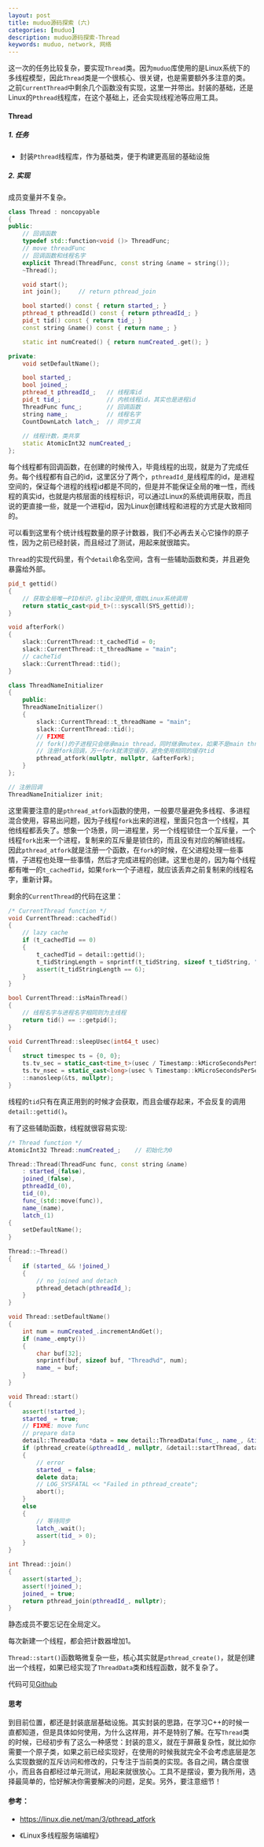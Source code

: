```yaml
---
layout: post
title: muduo源码探索 (六)
categories: [muduo]
description: muduo源码探索-Thread
keywords: muduo, network, 网络
---
```


这一次的任务比较复杂，要实现`Thread`类。因为`muduo`库使用的是Linux系统下的多线程模型，因此`Thread`类是一个很核心、很关键，也是需要额外多注意的类。之前`CurrentThread`中剩余几个函数没有实现，这里一并带出。封装的基础，还是Linux的`Pthread`线程库，在这个基础上，还会实现线程池等应用工具。

#### Thread

##### 1. 任务

- 封装`Pthread`线程库，作为基础类，便于构建更高层的基础设施

##### 2. 实现

成员变量并不复杂。

```c++
class Thread : noncopyable
{
public:
    // 回调函数
    typedef std::function<void ()> ThreadFunc;
    // move threadFunc
    // 回调函数和线程名字
    explicit Thread(ThreadFunc, const string &name = string());
    ~Thread();

    void start();
    int join();     // return pthread_join

    bool started() const { return started_; }
    pthread_t pthreadId() const { return pthreadId_; }
    pid_t tid() const { return tid_; }
    const string &name() const { return name_; }

    static int numCreated() { return numCreated_.get(); }

private:
    void setDefaultName();

    bool started_;
    bool joined_;
    pthread_t pthreadId_;   // 线程库id
    pid_t tid_;             // 内核线程id，其实也是进程id
    ThreadFunc func_;       // 回调函数
    string name_;           // 线程名字
    CountDownLatch latch_;  // 同步工具
    
    // 线程计数，类共享
    static AtomicInt32 numCreated_;
};
```

每个线程都有回调函数，在创建的时候传入，毕竟线程的出现，就是为了完成任务。每个线程都有自己的id，这里区分了两个，`pthreadId_`是线程库的id，是进程空间的，保证每个进程的线程id都是不同的，但是并不能保证全局的唯一性，而线程的真实id，也就是内核层面的线程标识，可以通过Linux的系统调用获取，而且说的更直接一些，就是一个进程id，因为Linux创建线程和进程的方式是大致相同的。

可以看到这里有个统计线程数量的原子计数器，我们不必再去关心它操作的原子性，因为之前已经封装，而且经过了测试，用起来就很踏实。

`Thread`的实现代码里，有个`detail`命名空间，含有一些辅助函数和类，并且避免暴露给外部。

```c++
pid_t gettid()
{
    // 获取全局唯一PID标识，glibc没提供,借助Linux系统调用
    return static_cast<pid_t>(::syscall(SYS_gettid));
}

void afterFork()
{
    slack::CurrentThread::t_cachedTid = 0;
    slack::CurrentThread::t_threadName = "main";
    // cacheTid
    slack::CurrentThread::tid();
}

class ThreadNameInitializer
{
    public:
    ThreadNameInitializer()
    {
        slack::CurrentThread::t_threadName = "main";
        slack::CurrentThread::tid();
        // FIXME
        // fork()的子进程只会继承main thread，同时继承mutex，如果不是main thread锁住，那么就不会被解锁 
        // 注册fork回调，万一fork就清空缓存，避免使用相同的缓存tid
        pthread_atfork(nullptr, nullptr, &afterFork);
    }
};

// 注册回调
ThreadNameInitializer init;
```

这里需要注意的是`pthread_atfork`函数的使用，一般要尽量避免多线程、多进程混合使用，容易出问题，因为子线程`fork`出来的进程，里面只包含一个线程，其他线程都丢失了。想象一个场景，同一进程里，另一个线程锁住一个互斥量，一个线程`fork`出来一个进程，复制来的互斥量是锁住的，而且没有对应的解锁线程。因此`pthread_atfork`就是注册一个函数，在`fork`的时候，在父进程处理一些事情，子进程也处理一些事情，然后才完成进程的创建。这里也是的，因为每个线程都有唯一的`t_cachedTid`，如果`fork`一个子进程，就应该丢弃之前复制来的线程名字，重新计算。

剩余的`CurrentThread`的代码在这里：

```c++
/* CurrentThread function */
void CurrentThread::cachedTid()
{
    // lazy cache
    if (t_cachedTid == 0)
    {
        t_cachedTid = detail::gettid();
        t_tidStringLength = snprintf(t_tidString, sizeof t_tidString, "%5d ", t_cachedTid);
        assert(t_tidStringLength == 6);
    }
}

bool CurrentThread::isMainThread()
{
    // 线程名字与进程名字相同则为主线程
    return tid() == ::getpid();
}

void CurrentThread::sleepUsec(int64_t usec)
{
    struct timespec ts = {0, 0};
    ts.tv_sec = static_cast<time_t>(usec / Timestamp::kMicroSecondsPerSecond);
    ts.tv_nsec = static_cast<long>(usec % Timestamp::kMicroSecondsPerSecond);
    ::nanosleep(&ts, nullptr);
}
```

线程的`tid`只有在真正用到的时候才会获取，而且会缓存起来，不会反复的调用`detail::gettid()`。

有了这些辅助函数，线程就很容易实现:

```c++
/* Thread function */
AtomicInt32 Thread::numCreated_;    // 初始化为0

Thread::Thread(ThreadFunc func, const string &name)
    : started_(false),
    joined_(false),
    pthreadId_(0),
    tid_(0),
    func_(std::move(func)),
    name_(name),
    latch_(1)
{
    setDefaultName();
}

Thread::~Thread()
{
    if (started_ && !joined_)
    {
        // no joined and detach
        pthread_detach(pthreadId_);
    }
}

void Thread::setDefaultName()
{
    int num = numCreated_.incrementAndGet();
    if (name_.empty())
    {
        char buf[32];
        snprintf(buf, sizeof buf, "Thread%d", num);
        name_ = buf;
    }
}

void Thread::start()
{
    assert(!started_);
    started_ = true;
    // FIXME: move func
    // prepare data
    detail::ThreadData *data = new detail::ThreadData(func_, name_, &tid_, &latch_);
    if (pthread_create(&pthreadId_, nullptr, &detail::startThread, data) != 0)
    {
        // error
        started_ = false;
        delete data;
        // LOG_SYSFATAL << "Failed in pthread_create";
        abort();
    }
    else 
    {
        // 等待同步
        latch_.wait();
        assert(tid_ > 0);
    }
}

int Thread::join()
{
    assert(started_);
    assert(!joined_);
    joined_ = true;
    return pthread_join(pthreadId_, nullptr);
}
```

静态成员不要忘记在全局定义。

每次新建一个线程，都会把计数器增加1。

`Thread::start()`函数略微复杂一些，核心其实就是`pthread_create()`，就是创建出一个线程，如果已经实现了`ThreadData`类和线程函数，就不复杂了。

代码可见[Github](https://github.com/plantree/Slack)

#### 思考

到目前位置，都还是封装底层基础设施。其实封装的思路，在学习C++的时候一直都知道，但是具体如何使用，为什么这样用，并不是特别了解。在写`Thread`类的时候，已经初步有了这么一种感觉：封装的意义，就在于屏蔽复杂性，就比如你需要一个原子类，如果之前已经实现好，在使用的时候我就完全不会考虑底层是怎么实现数据的互斥访问和修改的，只专注于当前类的实现。各自之间，耦合度很小，而且各自都经过单元测试，用起来就很放心。工具不是摆设，要为我所用，选择最简单的，恰好解决你需要解决的问题，足矣。另外，要注意细节！

#### 参考：

- https://linux.die.net/man/3/pthread_atfork

- 《Linux多线程服务端编程》

  

